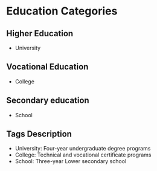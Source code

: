 # Education Categories

## Higher Education
- University

## Vocational Education
- College

## Secondary education
- School

## Tags Description
- University: Four-year undergraduate degree programs
- College: Technical and vocational certificate programs
- School: Three-year Lower secondary school